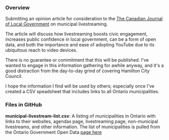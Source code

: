 ### Overview

Submitting an opinion article for consideration to the [The Canadian Journal of Local Government](http://www.cjlg.ca/) on municipal livestreaming. 

The article will discuss how livestreaming boosts civic engagement, increases public confidence in local government, can be a form of open data, and both the importance and ease of adopting YouTube due to its ubiquitous reach to video devices.

There is no guarantee or commitment that this will be published. I've wanted to engage in this information gathering for awhile anyway, and it's a good distraction from the day-to-day grind of covering Hamilton City Council.

I hope the information I find will be used by others; especially once I've created a CSV speadsheet that includes links to all Ontario municipalities. 

### Files in GitHub

**municipal-livestream-list.csv**: A listing of municipalities in Ontario with links to their websites, agendas page, livestreaming page, non-municipal livestreams, and other information.
The list of municipalities is pulled from the Ontario Government Open Data [page here](https://www.ontario.ca/data/municipalities)
